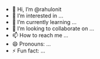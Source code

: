 - 👋 Hi, I’m @rahulonit
- 👀 I’m interested in ...
- 🌱 I’m currently learning ...
- 💞️ I’m looking to collaborate on ...
- 📫 How to reach me ...
- 😄 Pronouns: ...
- ⚡ Fun fact: ...

<!---
rahulonit/rahulonit is a ✨ special ✨ repository because its `README.md` (this file) appears on your GitHub profile.
You can click the Preview link to take a look at your changes.
--->
